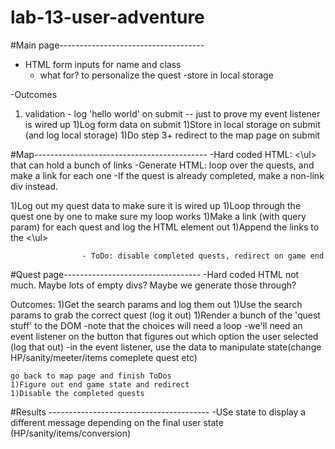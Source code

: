 # lab-13-user-adventure

#Main page------------------------------------
- HTML form inputs for name and class
    - what for? to personalize the quest
    -store in local storage 

-Outcomes 
1) validation - log 'hello world' on submit -- just to prove my event listener is wired up
1)Log form data on submit 
1)Store in local storage on submit (and log local storage)
1)Do step 3+ redirect to the map page on submit



#Map-------------------------------------------
-Hard coded HTML: <\ul> that can hold a bunch of links 
-Generate HTML: loop over the quests, and make a link for each one
-If the quest is already completed, make a non-link div instead.

1)Log out my quest data to make sure it is wired up
1)Loop through the quest one by one to make sure my loop works 
1)Make a link (with query param) for each quest and log the HTML element out
1)Append the links to the <\ul> 

                    - ToDo: disable completed quests, redirect on game end





#Quest page----------------------------------
-Hard coded HTML not much. Maybe lots of empty divs? Maybe we generate those through?

Outcomes:
1)Get the search params and log them out
1)Use the search params to grab the correct quest (log it out)
1)Render a bunch of the 'quest stuff' to the DOM
    -note that the choices will need a loop
    -we'll need an event listener on the button that figures out which option the user selected (log that out)
    -in the event listener, use the data to manipulate state(change HP/sanity/meeter/items comeplete quest etc)

    go back to map page and finish ToDos
    1)Figure out end game state and redirect
    1)Disable the completed quests


#Results ----------------------------------------
-USe state to display a different message depending on the final user state (HP/sanity/items/conversion)